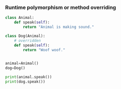 ### Runtime polymorphism or method overriding
```py
class Animal:
    def speak(self):
        return "Animal is making sound."

class Dog(Animal):
    # overridden
    def speak(self):
        return "Woof woof."
    

animal=Animal()
dog=Dog()

print(animal.speak())
print(dog.speak())
```
